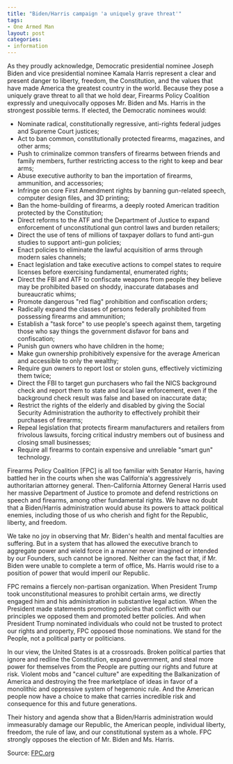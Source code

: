 ```yaml
---
title: "Biden/Harris campaign 'a uniquely grave threat'"
tags:
- One Armed Man
layout: post
categories:
- information
---
```


As they proudly acknowledge, Democratic presidential nominee Joseph Biden and vice presidential nominee Kamala Harris represent a clear and present danger to liberty, freedom, the Constitution, and the values that have made America the greatest country in the world. Because they pose a uniquely grave threat to all that we hold dear, Firearms Policy Coalition expressly and unequivocally opposes Mr. Biden and Ms. Harris in the strongest possible terms. If elected, the Democratic nominees would:

- Nominate radical, constitutionally regressive, anti-rights federal judges and Supreme Court justices;
- Act to ban common, constitutionally protected firearms, magazines, and other arms;
- Push to criminalize common transfers of firearms between friends and family members, further restricting access to the right to keep and bear arms;
- Abuse executive authority to ban the importation of firearms, ammunition, and accessories;
- Infringe on core First Amendment rights by banning gun-related speech, computer design files, and 3D printing;
- Ban the home-building of firearms, a deeply rooted American tradition protected by the Constitution;
- Direct reforms to the ATF and the Department of Justice to expand enforcement of unconstitutional gun control laws and burden retailers;
- Direct the use of tens of millions of taxpayer dollars to fund anti-gun studies to support anti-gun policies;
- Enact policies to eliminate the lawful acquisition of arms through modern sales channels;
- Enact legislation and take executive actions to compel states to require licenses before exercising fundamental, enumerated rights;
- Direct the FBI and ATF to confiscate weapons from people they believe may be prohibited based on shoddy, inaccurate databases and bureaucratic whims;
- Promote dangerous "red flag" prohibition and confiscation orders;
- Radically expand the classes of persons federally prohibited from possessing firearms and ammunition;
- Establish a "task force" to use people's speech against them, targeting those who say things the government disfavor for bans and confiscation;
- Punish gun owners who have children in the home;
- Make gun ownership prohibitively expensive for the average American and accessible to only the wealthy;
- Require gun owners to report lost or stolen guns, effectively victimizing them twice;
- Direct the FBI to target gun purchasers who fail the NICS background check and report them to state and local law enforcement, even if the background check result was false and based on inaccurate data;
- Restrict the rights of the elderly and disabled by giving the Social Security Administration the authority to effectively prohibit their purchases of firearms;
- Repeal legislation that protects firearm manufacturers and retailers from frivolous lawsuits, forcing critical industry members out of business and closing small businesses;
- Require all firearms to contain expensive and unreliable "smart gun" technology.

Firearms Policy Coalition \[FPC\] is all too familiar with Senator Harris, having battled her in the courts when she was California's aggressively authoritarian attorney general. Then-California Attorney General Harris used her massive Department of Justice to promote and defend restrictions on speech and firearms, among other fundamental rights. We have no doubt that a Biden/Harris administration would abuse its powers to attack political enemies, including those of us who cherish and fight for the Republic, liberty, and freedom.

We take no joy in observing that Mr. Biden's health and mental faculties are suffering. But in a system that has allowed the executive branch to aggregate power and wield force in a manner never imagined or intended by our Founders, such cannot be ignored. Neither can the fact that, if Mr. Biden were unable to complete a term of office, Ms. Harris would rise to a position of power that would imperil our Republic.

FPC remains a fiercely non-partisan organization. When President Trump took unconstitutional measures to prohibit certain arms, we directly engaged him and his administration in substantive legal action. When the President made statements promoting policies that conflict with our principles we opposed them and promoted better policies. And when President Trump nominated individuals who could not be trusted to protect our rights and property, FPC opposed those nominations. We stand for the People, not a political party or politicians.

In our view, the United States is at a crossroads. Broken political parties that ignore and redline the Constitution, expand government, and steal more power for themselves from the People are putting our rights and future at risk. Violent mobs and "cancel culture" are expediting the Balkanization of America and destroying the free marketplace of ideas in favor of a monolithic and oppressive system of hegemonic rule. And the American people now have a choice to make that carries incredible risk and consequence for this and future generations.

Their history and agenda show that a Biden/Harris administration would immeasurably damage our Republic, the American people, individual liberty, freedom, the rule of law, and our constitutional system as a whole. FPC strongly opposes the election of Mr. Biden and Ms. Harris.

Source: [FPC.org](https://www.firearmspolicy.org/biden-harris-campaign-a-uniquely-grave-threat)
